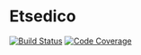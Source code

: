 # Etsedico

[![Build Status](https://travis-ci.org/Horyus/etsedico.svg?branch=develop)](https://travis-ci.org/Horyus/etsedico)
[![Code Coverage](https://codecov.io/gh/Horyus/etsedico/branch/develop/graph/badge.svg)](https://codecov.io/gh/Horyus/etsedico)

